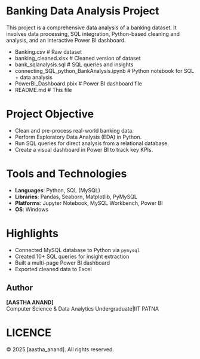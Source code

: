 # Banking Data Analysis Project
This project is a comprehensive data analysis of a banking dataset.
It involves data processing, SQL integration, Python-based cleaning and analysis, and an interactive Power BI dashboard.
- Banking.csv # Raw dataset
- banking_cleaned.xlsx                          # Cleaned version of dataset
- bank_sqlanalysis.sql                          # SQL queries and insights
- connecting_SQL_python_BankAnalysis.ipynb      # Python notebook for SQL + data analysis
- PowerBI_Dashboard.pbix                        # Power BI dashboard file
- README.md                                     # This file
# Project Objective
- Clean and pre-process real-world banking data.
- Perform Exploratory Data Analysis (EDA) in Python.
- Run SQL queries for direct analysis from a relational database.
- Create a visual dashboard in Power BI to track key KPIs.
# Tools and Technologies
- **Languages**: Python, SQL (MySQL)
- **Libraries**: Pandas, Seaborn, Matplotlib, PyMySQL
- **Platforms**: Jupyter Notebook, MySQL Workbench, Power BI
- **OS**: Windows
# Highlights
- Connected MySQL database to Python via `pymysql`
- Created 10+ SQL queries for insight extraction
- Built a multi-page Power BI dashboard 
- Exported cleaned data to Excel
## Author
**[AASTHA ANAND]**  
Computer Science & Data Analytics Undergraduate|IIT PATNA
# LICENCE
© 2025 [aastha_anand]. All rights reserved.
